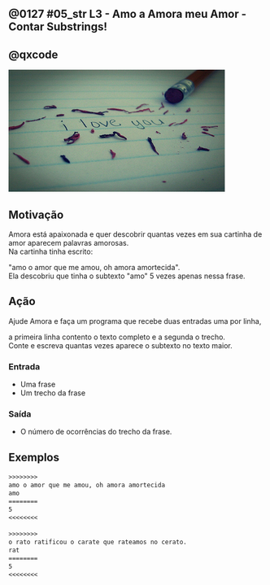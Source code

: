 ## @0127 #05_str L3 - Amo a Amora meu Amor - Contar Substrings!
## @qxcode

![](capa.jpg)

## Motivação

Amora está apaixonada e quer descobrir quantas vezes em sua cartinha de amor aparecem palavras amorosas.  
Na cartinha tinha escrito:

"amo o amor que me amou, oh amora amortecida".  
Ela descobriu que tinha o subtexto "amo" 5 vezes apenas nessa frase.  
  
## Ação

Ajude Amora e faça um programa que recebe duas entradas uma por linha,  

a primeira linha contento o texto completo e a segunda o trecho.  
Conte e escreva quantas vezes aparece o subtexto no texto maior.

### Entrada

* Uma frase
* Um trecho da frase

### Saída

* O número de ocorrências do trecho da frase.  

## Exemplos

```
>>>>>>>>
amo o amor que me amou, oh amora amortecida
amo
========
5
<<<<<<<<

>>>>>>>>
o rato ratificou o carate que rateamos no cerato.
rat
========
5
<<<<<<<<
```

#

<!---
>>>>>>>> 01
amo o amor que me amou, oh amora amortecida
amo
========
5
<<<<<<<<

>>>>>>>> 02
lua de cristal que me faz sonhar menos
me
========
2
<<<<<<<<

>>>>>>>> 03
marquei um x no seu umbigo de zumbak
um
========
3
<<<<<<<<

>>>>>>>> 04
super golpe de kungfu
kungfu
========
1
<<<<<<<<

>>>>>>>> 05
o rato ratificou o carate que rateamos no cerato.
rat
========
5
<<<<<<<<
--->